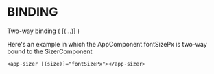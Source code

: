 BINDING
=======

Two-way binding ( [(...)] )

Here's an example in which the AppComponent.fontSizePx is two-way bound to the SizerComponent

`<app-sizer [(size)]="fontSizePx"></app-sizer>`